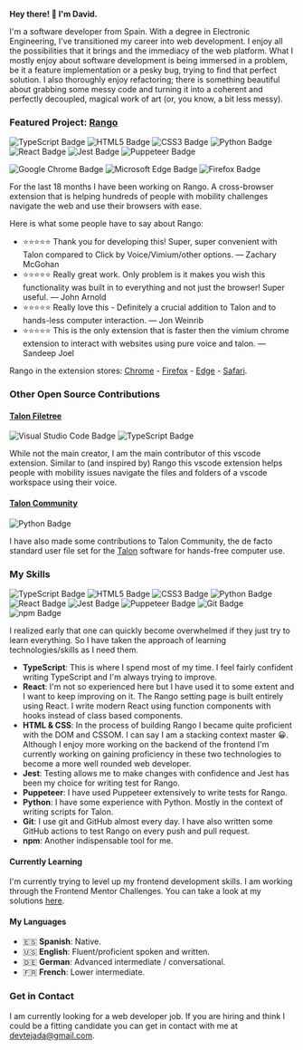 **Hey there! 👋 I'm David.**

I'm a software developer from Spain. With a degree in Electronic Engineering, I've transitioned my career into web development. I enjoy all the possibilities that it brings and the immediacy of the web platform. What I mostly enjoy about software development is being immersed in a problem, be it a feature implementation or a pesky bug, trying to find that perfect solution. I also thoroughly enjoy refactoring; there is something beautiful about grabbing some messy code and turning it into a coherent and perfectly decoupled, magical work of art (or, you know, a bit less messy).

### Featured Project: [Rango](https://github.com/david-tejada/rango)

![TypeScript Badge](https://img.shields.io/badge/TypeScript-3178C6?logo=typescript&logoColor=fff&style=flat) ![HTML5 Badge](https://img.shields.io/badge/HTML5-E34F26?logo=html5&logoColor=fff&style=flat) ![CSS3 Badge](https://img.shields.io/badge/CSS3-1572B6?logo=css3&logoColor=fff&style=flat) ![Python Badge](https://img.shields.io/badge/Python-3776AB?logo=python&logoColor=fff&style=flat) ![React Badge](https://img.shields.io/badge/React-61DAFB?logo=react&logoColor=000&style=flat) ![Jest Badge](https://img.shields.io/badge/Jest-C21325?logo=jest&logoColor=fff&style=flat) ![Puppeteer Badge](https://img.shields.io/badge/Puppeteer-40B5A4?logo=puppeteer&logoColor=fff&style=flat)

![Google Chrome Badge](https://img.shields.io/badge/Google%20Chrome-4285F4?logo=googlechrome&logoColor=fff&style=flat) ![Microsoft Edge Badge](https://img.shields.io/badge/Microsoft%20Edge-0078D7?logo=microsoftedge&logoColor=fff&style=flat) ![Firefox Badge](https://img.shields.io/badge/Firefox-FF7139?logo=firefox&logoColor=fff&style=flat)

For the last 18 months I have been working on Rango. A cross-browser extension that is helping hundreds of people with mobility challenges navigate the web and use their browsers with ease.

Here is what some people have to say about Rango:

- ⭐⭐⭐⭐⭐ Thank you for developing this! Super, super convenient with Talon compared to Click by Voice/Vimium/other options. — Zachary McGohan
- ⭐⭐⭐⭐⭐ Really great work. Only problem is it makes you wish this functionality was built in to everything and not just the browser! Super useful. — John Arnold
- ⭐⭐⭐⭐⭐ Really love this - Definitely a crucial addition to Talon and to hands-less computer interaction. — Jon Weinrib
- ⭐⭐⭐⭐⭐ This is the only extension that is faster then the vimium chrome extension to interact with websites using pure voice and talon. — Sandeep Joel

Rango in the extension stores: [Chrome](https://chrome.google.com/webstore/detail/rango/lnemjdnjjofijemhdogofbpcedhgcpmb) - [Firefox](https://addons.mozilla.org/en-US/firefox/addon/rango/?utm_source=addons.mozilla.org&utm_medium=referral&utm_content=search) - [Edge](https://microsoftedge.microsoft.com/addons/detail/rango/pcngjebdhphedjkfhipblkgjbjoeaaeb) - [Safari](https://apps.apple.com/es/app/rango-for-safari/id6461166435?l=en-GB&mt=12).

### Other Open Source Contributions

#### [Talon Filetree](https://github.com/paul-schaaf/talon-filetree)

![Visual Studio Code Badge](https://img.shields.io/badge/Visual%20Studio%20Code-007ACC?logo=visualstudiocode&logoColor=fff&style=flat) ![TypeScript Badge](https://img.shields.io/badge/TypeScript-3178C6?logo=typescript&logoColor=fff&style=flat)

While not the main creator, I am the main contributor of this vscode extension. Similar to (and inspired by) Rango this vscode extension helps people with mobility issues navigate the files and folders of a vscode workspace using their voice.

#### [Talon Community](https://github.com/talonhub/community)

![Python Badge](https://img.shields.io/badge/Python-3776AB?logo=python&logoColor=fff&style=flat)

I have also made some contributions to Talon Community, the de facto standard user file set for the [Talon](https://talonvoice.com/) software for hands-free computer use.

### My Skills

![TypeScript Badge](https://img.shields.io/badge/TypeScript-3178C6?logo=typescript&logoColor=fff&style=flat) ![HTML5 Badge](https://img.shields.io/badge/HTML5-E34F26?logo=html5&logoColor=fff&style=flat) ![CSS3 Badge](https://img.shields.io/badge/CSS3-1572B6?logo=css3&logoColor=fff&style=flat) ![Python Badge](https://img.shields.io/badge/Python-3776AB?logo=python&logoColor=fff&style=flat) ![React Badge](https://img.shields.io/badge/React-61DAFB?logo=react&logoColor=000&style=flat) ![Jest Badge](https://img.shields.io/badge/Jest-C21325?logo=jest&logoColor=fff&style=flat) ![Puppeteer Badge](https://img.shields.io/badge/Puppeteer-40B5A4?logo=puppeteer&logoColor=fff&style=flat) ![Git Badge](https://img.shields.io/badge/Git-F05032?logo=git&logoColor=fff&style=flat) ![npm Badge](https://img.shields.io/badge/npm-CB3837?logo=npm&logoColor=fff&style=flat)

I realized early that one can quickly become overwhelmed if they just try to learn everything. So I have taken the approach of learning technologies/skills as I need them.

- **TypeScript**: This is where I spend most of my time. I feel fairly confident writing TypeScript and I'm always trying to improve.
- **React**: I'm not so experienced here but I have used it to some extent and I want to keep improving on it. The Rango setting page is built entirely using React. I write modern React using function components with hooks instead of class based components.
- **HTML & CSS**: In the process of building Rango I became quite proficient with the DOM and CSSOM. I can say I am a stacking context master 😀. Although I enjoy more working on the backend of the frontend I'm currently working on gaining proficiency in these two technologies to become a more well rounded web developer.
- **Jest**: Testing allows me to make changes with confidence and Jest has been my choice for writing test for Rango.
- **Puppeteer**: I have used Puppeteer extensively to write tests for Rango.
- **Python**: I have some experience with Python. Mostly in the context of writing scripts for Talon.
- **Git**: I use git and GitHub almost every day. I have also written some GitHub actions to test Rango on every push and pull request.
- **npm**: Another indispensable tool for me.

#### Currently Learning

I'm currently trying to level up my frontend development skills. I am working through the Frontend Mentor Challenges. You can take a look at my solutions [here](https://github.com/david-tejada/frontendmentor-challenges).

#### My Languages

- 🇪🇸 **Spanish**: Native.
- 🇺🇸 **English**: Fluent/proficient spoken and written.
- 🇩🇪 **German**: Advanced intermediate / conversational.
- 🇫🇷 **French**: Lower intermediate.

### Get in Contact

I am currently looking for a web developer job. If you are hiring and think I could be a fitting candidate you can get in contact with me at devtejada@gmail.com.

